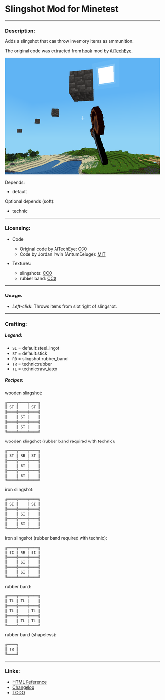 # Slingshot Mod for Minetest


---
### **Description:**

Adds a slingshot that can throw inventory items as ammunition.

The original code was extracted from [hook][] mod by [AiTechEye][].

![Screenshot](screenshot.png)

Depends:
- default

Optional depends (soft):
- technic


---
### **Licensing:**

- Code
  - Original code by AiTechEye: [CC0][lic.cc0]
  - Code by Jordan Irwin (AntumDeluge): [MIT][lic.mit]

- Textures:
  - slingshots: [CC0][lic.cc0]
  - rubber band: [CC0][lic.cc0]


---
### **Usage:**

- *Left-click*: Throws items from slot right of slingshot.


---
### **Crafting:**

##### Legend:

* `SI` = default:steel_ingot
* `ST` = default:stick
* `RB` = slingshot:rubber_band
* `TR` = technic:rubber
* `TL` = technic:raw_latex

##### Recipes:

wooden slingshot:

    ╔════╦════╦════╗
    ║ ST ║    ║ ST ║
    ╠════╬════╬════╣
    ║    ║ ST ║    ║
    ╠════╬════╬════╣
    ║    ║ ST ║    ║
    ╚════╩════╩════╝

wooden slingshot (rubber band required with technic):

    ╔════╦════╦════╗
    ║ ST ║ RB ║ ST ║
    ╠════╬════╬════╣
    ║    ║ ST ║    ║
    ╠════╬════╬════╣
    ║    ║ ST ║    ║
    ╚════╩════╩════╝

iron slingshot:

    ╔════╦════╦════╗
    ║ SI ║    ║ SI ║
    ╠════╬════╬════╣
    ║    ║ SI ║    ║
    ╠════╬════╬════╣
    ║    ║ SI ║    ║
    ╚════╩════╩════╝

iron slingshot (rubber band required with technic):

    ╔════╦════╦════╗
    ║ SI ║ RB ║ SI ║
    ╠════╬════╬════╣
    ║    ║ SI ║    ║
    ╠════╬════╬════╣
    ║    ║ SI ║    ║
    ╚════╩════╩════╝

rubber band:

    ╔════╦════╦════╗
    ║ TL ║ TL ║    ║
    ╠════╬════╬════╣
    ║ TL ║    ║ TL ║
    ╠════╬════╬════╣
    ║    ║ TL ║ TL ║
    ╚════╩════╩════╝

rubber band (shapeless):

    ╔════╗
    ║ TR ║
    ╚════╝


---
### **Links:**

- [HTML Reference](https://antummt.github.io/mod-slingshot/reference)
- [Changelog](changelog.txt)
- [TODO](TODO.txt)


[AiTechEye]: https://forum.minetest.net/memberlist.php?mode=viewprofile&u=16172

[hook]: https://forum.minetest.net/viewtopic.php?t=13634

[lic.cc0]: LICENSE-cc0.txt
[lic.mit]: LICENSE.txt
